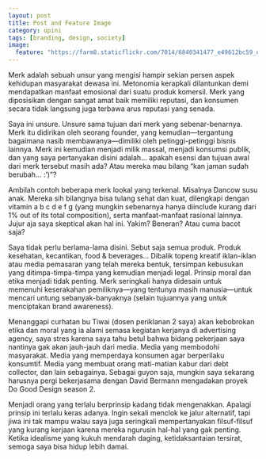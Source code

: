 ```yaml
---
layout: post
title: Post and Feature Image
category: opini
tags: [branding, design, society]
image:
  feature: "https://farm8.staticflickr.com/7014/6840341477_e49612bc59_o_d.jpg"
---
```


Merk adalah sebuah unsur yang mengisi hampir sekian persen aspek kehidupan masyarakat dewasa ini. Metonomia kerapkali dilantunkan demi mendapatkan manfaat emosional dari suatu produk komersil. Merk yang diposisikan dengan sangat amat baik memiliki reputasi, dan konsumen secara tidak langsung juga terbawa arus reputasi yang senada.

Saya ini unsure. Unsure sama tujuan dari merk yang sebenar-benarnya. Merk itu didirikan oleh seorang founder, yang kemudian—tergantung bagaimana nasib membawanya—dimiliki oleh petinggi-petinggi bisnis lainnya. Merk ini kemudian menjadi milik massal, menjadi konsumsi publik, dan yang saya pertanyakan disini adalah... apakah esensi dan tujuan awal dari merk tersebut masih ada? Atau mereka mau bilang “kan jaman sudah berubah... :’)”?

Ambilah contoh beberapa merk lookal yang terkenal. Misalnya Dancow susu anak. Mereka sih bilangnya bisa tulang sehat dan kuat, dilengkapi dengan vitamin a b c d e f g (yang mungkin sebenarnya hanya diinclude kurang dari 1% out of its total composition), serta manfaat-manfaat rasional lainnya. Jujur aja saya skeptical akan hal ini. Yakim? Beneran? Atau cuma bacot saja?

Saya tidak perlu berlama-lama disini. Sebut saja semua produk. Produk kesehatan, kecantikan, food & beverages... Dibalik topeng kreatif iklan-iklan atau media pemasaran yang telah mereka bentuk, tersimpan kebusukan yang ditimpa-timpa-timpa yang kemudian menjadi legal. Prinsip moral dan etika menjadi tidak penting. Merk seringkali hanya didesain untuk memenuhi keserakahan pemiliknya—yang tentunya masih manusia—untuk mencari untung sebanyak-banyaknya (selain tujuannya yang untuk menciptakan brand awareness).

Menanggapi curhatan bu Tiwai (dosen periklanan 2 saya) akan kebobrokan etika dan moral yang ia alami semasa kegiatan kerjanya di advertising agency, saya stres karena saya tahu betul bahwa bidang pekerjaan saya nantinya gak akan jauh-jauh dari media. Media yang membodohi masyarakat. Media yang memperdaya konsumen agar berperilaku konsumtif. Media yang membuat orang mati-matian kabur dari debt collector, dan lain sebagainya. Sebagai guyon saja, mungkin saya sekarang harusnya pergi bekerjasama dengan David Bermann mengadakan proyek Do Good Design season 2. 

Menjadi orang yang terlalu berprinsip kadang tidak mengenakkan. Apalagi prinsip ini terlalu keras adanya. Ingin sekali menclok ke jalur alternatif, tapi jiwa ini tak mampu walau saya juga seringkali mempertanyakan filsuf-filsuf yang kurang kerjaan karena mereka ngurusin hal-hal yang gak penting. Ketika idealisme yang kukuh mendarah daging, ketidaksantaian tersirat, semoga saya bisa hidup lebih damai.
